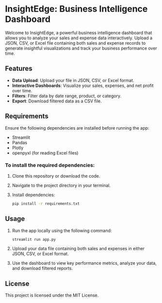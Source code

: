 # InsightEdge: Business Intelligence Dashboard

Welcome to InsightEdge, a powerful business intelligence dashboard that allows you to analyze your sales and expense data interactively. Upload a JSON, CSV, or Excel file containing both sales and expense records to generate insightful visualizations and track your business performance over time.

## Features
- **Data Upload**: Upload your file in JSON, CSV, or Excel format.
- **Interactive Dashboards**: Visualize your sales, expenses, and net profit over time.
- **Filters**: Filter data by date range, product, or category.
- **Export**: Download filtered data as a CSV file.

## Requirements
Ensure the following dependencies are installed before running the app:

- Streamlit
- Pandas
- Plotly
- openpyxl (for reading Excel files)

### To install the required dependencies:

1. Clone this repository or download the code.
2. Navigate to the project directory in your terminal.
3. Install dependencies:

    ```bash
    pip install -r requirements.txt
    ```

## Usage
1. Run the app locally using the following command:

    ```bash
    streamlit run app.py
    ```

2. Upload your data file containing both sales and expenses in either JSON, CSV, or Excel format.
3. Use the dashboard to view key performance metrics, analyze your data, and download filtered reports.

## License
This project is licensed under the MIT License.


